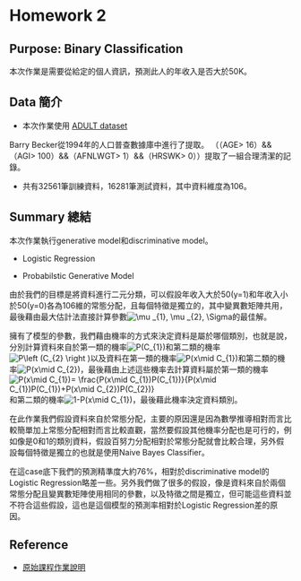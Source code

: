 
# Homework 2


## Purpose: Binary Classification

本次作業是需要從給定的個人資訊，預測此人的年收入是否大於50K。

## Data 簡介

* 本次作業使用 [ADULT dataset](https://archive.ics.uci.edu/ml/datasets/Adult)

Barry Becker從1994年的人口普查數據庫中進行了提取。 
（（AGE> 16）&&（AGI> 100）&&（AFNLWGT> 1）&&（HRSWK> 0））提取了一組合理清潔的記錄。

* 共有32561筆訓練資料，16281筆測試資料，其中資料維度為106。


## Summary 總結

本次作業執行generative model和discriminative model。

* Logistic Regression


* Probabilstic Generative Model

由於我們的目標是將資料進行二元分類，可以假設年收入大於50(y=1)和年收入小於50(y=0)各為106維的常態分配，且每個特徵是獨立的，其中變異數矩陣共用，最後藉由最大估計法直接計算參數<img src="https://latex.codecogs.com/gif.latex?\mu&space;_{1},&space;\mu&space;_{2},&space;\Sigma" title="\mu _{1}, \mu _{2}, \Sigma" />的最佳解。

擁有了模型的參數，我們藉由機率的方式來決定資料是屬於哪個類別，也就是說，分別計算資料來自於第一類的機率<img src="https://latex.codecogs.com/gif.latex?P(C_{1})" title="P(C_{1})" />和第二類的機率<img src="https://latex.codecogs.com/gif.latex?P\left&space;(C_{2}&space;\right&space;)" title="P\left (C_{2} \right )" />以及資料在第一類的機率<img src="https://latex.codecogs.com/gif.latex?P(x\mid&space;C_{1})" title="P(x\mid C_{1})" />和第二類的機率<img src="https://latex.codecogs.com/gif.latex?P(x\mid&space;C_{2})" title="P(x\mid C_{2})" />，最後藉由上述這些機率去計算資料屬於第一類的機率<img src="https://latex.codecogs.com/gif.latex?P(x\mid&space;C_{1})=&space;\frac{P(x\mid&space;C_{1})P(C_{1})}{P(x\mid&space;C_{1})P(C_{1})&plus;P(x\mid&space;C_{2})P(C_{2})}" title="P(x\mid C_{1})= \frac{P(x\mid C_{1})P(C_{1})}{P(x\mid C_{1})P(C_{1})+P(x\mid C_{2})P(C_{2})}" />和第二類的機率<img src="https://latex.codecogs.com/gif.latex?1-P(x\mid&space;C_{1})" title="1-P(x\mid C_{1})" />，最後藉此機率決定資料類別。

在此作業我們假設資料來自於常態分配，主要的原因還是因為數學推導相對而言比較簡單加上常態分配相對而言比較直觀，當然要假設其他機率分配也是可行的，例如像是0和1的類別資料，假設百努力分配相對於常態分配就會比較合理，另外假設每個特徵是獨立的也就是使用Naive Bayes Classifier。

在這case底下我們的預測精準度大約76%，相對於discriminative model的Logistic Regression略差一些。另外我們做了很多的假設，像是資料來自於兩個常態分配且變異數矩陣使用相同的參數，以及特徵之間是獨立，但可能這些資料並不符合這些假設，這也是這個模型的預測率相對於Logistic Regression差的原因。

## Reference

* [原始課程作業說明](https://docs.google.com/presentation/d/12wP13zwBWSmmYq4DufsxiMjmXociERW7VnjPWscXZO8/edit#slide=id.g1ef9a0916d_0_0)
